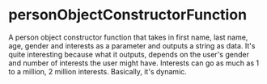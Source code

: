 # personObjectConstructorFunction
A person object constructor function that takes in first name, last name, age, gender and interests as a parameter and outputs a string as data. It's quite interesting because what it outputs, depends on the user's gender and number of interests the user might have. Interests can go as much as 1 to a million, 2 million interests. Basically, it's dynamic.
